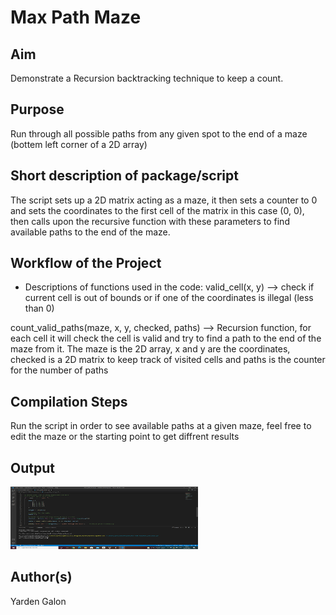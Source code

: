 # Max Path Maze

## Aim

Demonstrate a Recursion backtracking technique to keep a count.


## Purpose

Run through all possible paths from any given spot to the end of 
a maze (bottem left corner of a 2D array)


## Short description of package/script

The script sets up a 2D matrix acting as a maze, it then sets a counter to 0 and sets the coordinates to the first cell of the matrix
in this case (0, 0), then calls upon the recursive function with these parameters to find available paths to the end of the maze.

## Workflow of the Project

- Descriptions of functions used in the code:
valid_cell(x, y) --> check if current cell is out of bounds or if one of the coordinates is illegal (less than 0)

count_valid_paths(maze, x, y, checked, paths) --> Recursion function, for each cell it will check the cell is valid
and try to find a path to the end of the maze from it. The maze is the 2D array, x and y are the coordinates, checked is a 2D matrix to 
keep track of visited cells and paths is the counter for the number of paths


## Compilation Steps

Run the script in order to see available paths at a given maze, feel free to edit the maze
or the starting point to get diffrent results

## Output

<img width = 300 height = 100 src="../Max Path Maze/Images/terminal_output.PNG">

## Author(s)
Yarden Galon